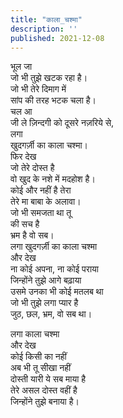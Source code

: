 ```yaml
---
title: "काला_चश्मा"
description: ''
published: 2021-12-08
---
```

भूल जा     
जो भी तुझे खटक रहा है।     
जो भी तेरे दिमाग में     
सांप की तरह भटक चला है।     
चल आ     
जी ले ज़िन्दगी को दूसरे नज़रिये से,     
लगा     
खुदगर्ज़ी का काला चश्मा।     
फिर देख     
जो तेरे दोस्त है     
वो खुद के नशे में मदहोश है।     
कोई और नहीं है तेरा     
तेरे मा बाबा के अलावा।     
जो भी समजता था तू     
की सच है     
भ्रम है वो सब।     
लगा खुदगर्ज़ी का काला चश्मा     
और देख     
ना कोई अपना, ना कोई पराया     
जिन्होंने तुझे आगे बढ़ाया     
उसमे उनका भी कोई मतलब था     
जो भी तुझे लगा प्यार है     
जुठ, छल, भ्रम, वो सब था।     
     
लगा काला चश्मा     
और देख     
कोई किसी का नहीं     
अब भी तू सीखा नहीं     
दोस्ती यारी ये सब माया है     
तेरे असल दोस्त वहीं है     
जिन्होंने तुझे बनाया है।     
     
     
